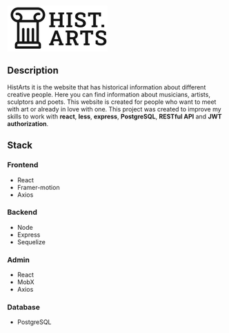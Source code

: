 <picture>
  <source media="(prefers-color-scheme: dark)" srcset="https://github.com/PartySoonXd/HistArts/blob/8ceab3ce1d492e0eb60c25acdb03a0def517f0a3/client/src/assets/images/Logo.png">
  <source media="(prefers-color-scheme: light)" srcset="https://github.com/PartySoonXd/HistArts/blob/8ceab3ce1d492e0eb60c25acdb03a0def517f0a3/client/src/assets/images/Logo-dark.svg">
  <img alt="HistArts logo" src="https://github.com/PartySoonXd/HistArts/blob/8ceab3ce1d492e0eb60c25acdb03a0def517f0a3/client/src/assets/images/Logo-dark.svg">
</picture>

## Description
HistArts it is the website that has historical information about different creative people. Here you can find information about musicians, artists, sculptors and poets. This website is created for people who want to meet with art or already in love with one. This project was created to improve my skills to work with **react**, **less**, **express**, **PostgreSQL**, **RESTful API** and **JWT authorization**.

## Stack
### Frontend
- React
- Framer-motion 
- Axios
### Backend
- Node
- Express
- Sequelize
### Admin
- React 
- MobX
- Axios
### Database 
- PostgreSQL
